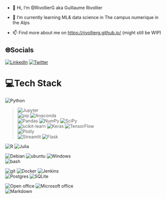 - 👋 Hi, I’m @RivollierG aka Guillaume Rivollier

- 🌱 I’m currently learning ML& data science in The campus numerique in the Alps

- 📫 Find more about me on https://rivollierg.github.io/ (might still be WIP)

## 🌐Socials
[![LinkedIn](https://img.shields.io/badge/LinkedIn-%230077B5.svg?logo=linkedin&logoColor=white)](https://linkedin.com/in/guillaume-rivollier) [![Twitter](https://img.shields.io/badge/Twitter-%231DA1F2.svg?logo=Twitter&logoColor=white)](https://twitter.com/g_rivollier) 

# 💻Tech Stack
![Python](https://img.shields.io/badge/python-3670A0?style=for-the-badge&logo=python&logoColor=white)  
> ![Jupyter](https://img.shields.io/badge/Jupyter-%0AF37626.svg?style=for-the-badge&logo=Jupyter&logoColor=white&colorB=F37626)  
> ![pip](https://img.shields.io/badge/PyPI-3775A9%0A?style=for-the-badge&logo=PyPi&logoColor=white&colorB=3775A9) ![Anaconda](https://img.shields.io/badge/Anaconda-%2344A833.svg?style=for-the-badge&logo=anaconda&logoColor=white)  
> ![Pandas](https://img.shields.io/badge/pandas-%23150458.svg?style=for-the-badge&logo=pandas&logoColor=white) ![NumPy](https://img.shields.io/badge/numpy-%23013243.svg?style=for-the-badge&logo=numpy&logoColor=white&colorA=#013243&colorB=#013243) ![SciPy](https://img.shields.io/badge/SciPy-%230C55A5.svg?style=for-the-badge&logo=scipy&logoColor=%white)  
> ![scikit-learn](https://img.shields.io/badge/scikit--learn-%23F7931E.svg?style=for-the-badge&logo=scikit-learn&logoColor=white) ![Keras](https://img.shields.io/badge/Keras-%23D00000.svg?style=for-the-badge&logo=Keras&logoColor=white) ![TensorFlow](https://img.shields.io/badge/TensorFlow-%23FF6F00.svg?style=for-the-badge&logo=TensorFlow&logoColor=white)  
> ![Plotly](https://img.shields.io/badge/Plotly-%233F4F75.svg?style=for-the-badge&logo=plotly&logoColor=white)  
> ![Streamlit](https://img.shields.io/badge/streamlit-FF4B4B%0A?style=for-the-badge&logo=streamlit&logoColor=white&colorB=FF4B4B)  ![Flask](https://img.shields.io/badge/flask-%23000.svg?style=for-the-badge&logo=flask&logoColor=white)  

![R](https://img.shields.io/badge/r-%23276DC3.svg?style=for-the-badge&logo=r&logoColor=white) ![Julia](https://img.shields.io/badge/-Julia-9558B2?style=for-the-badge&logo=julia&logoColor=white)   

![Debian](https://img.shields.io/badge/Debian-%23A81D33?style=for-the-badge&logo=Debian&logoColor=white&colorB=A81D33)  ![ubuntu](https://img.shields.io/badge/Ubuntu-%23E95420?style=for-the-badge&logo=Ubuntu&logoColor=white&colorB=E95420) ![Windows](https://img.shields.io/badge/Windows-%230078D6%0A?style=for-the-badge&logo=Windows&logoColor=white&colorB=0078D6)  
![bash](https://img.shields.io/badge/Bash-%234EAA25?style=for-the-badge&logo=GNU%20Bash&logoColor=white&colorB=4EAA25)  

![git](https://img.shields.io/badge/Git-%0A%23F05032%0A?style=for-the-badge&logo=Git&logoColor=white) ![Docker](https://img.shields.io/badge/docker-%230db7ed.svg?style=for-the-badge&logo=docker&logoColor=white) ![Jenkins](https://img.shields.io/badge/jenkins-%232C5263.svg?style=for-the-badge&logo=jenkins&logoColor=white)  
![Postgres](https://img.shields.io/badge/postgres-%23316192.svg?style=for-the-badge&logo=postgresql&logoColor=white) ![SQLite](https://img.shields.io/badge/sqlite-%2307405e.svg?style=for-the-badge&logo=sqlite&logoColor=white)  

![Open office](https://img.shields.io/badge/OpenOffice-%0A%230E85CD?style=for-the-badge&logo=Apache%20OpenOffice&logoColor=white&colorB=0E85CD) ![Microsoft office](https://img.shields.io/badge/Microsoft%20Office-%0A%23D83B01?style=for-the-badge&logo=Microsoft%20Office&logoColor=white&colorB=D83B01)  
![Markdown](https://img.shields.io/badge/markdown-%23000000.svg?style=for-the-badge&logo=markdown&logoColor=white)
<!---
RivollierG/RivollierG is a ✨ special ✨ repository because its `README.md` (this file) appears on your GitHub profile.
You can click the Preview link to take a look at your changes.

# 📊GitHub Stats :
![](https://github-readme-stats.vercel.app/api?username=RivollierG&theme=radical&hide_border=false&include_all_commits=false&count_private=false)<br/>
![](https://github-readme-streak-stats.herokuapp.com/?user=RivollierG&theme=radical&hide_border=false)<br/>
![](https://github-readme-stats.vercel.app/api/top-langs/?username=RivollierG&theme=radical&hide_border=false&include_all_commits=false&count_private=false&layout=compact)

---
[![](https://visitcount.itsvg.in/api?id=RivollierG&icon=0&color=0)](https://visitcount.itsvg.in)

--->

